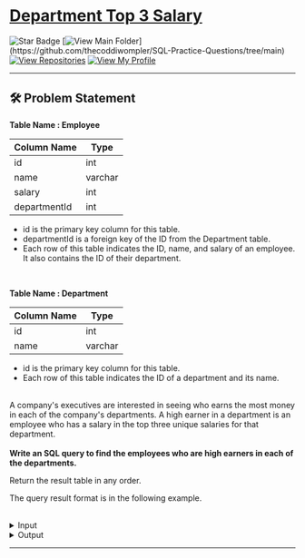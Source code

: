# [Department Top 3 Salary](https://leetcode.com/problems/department-top-three-salaries/)
![Star Badge](https://img.shields.io/static/v1?label=%F0%9F%8C%9F&message=If%20Useful&style=style=flat&color=BC4E99)
[![View Main Folder](https://img.shields.io/badge/View-Main_Folder-971901?)](https://github.com/thecoddiwompler/SQL-Practice-Questions/tree/main)
[![View Repositories](https://img.shields.io/badge/View-My_Repositories-blue?logo=GitHub)](https://github.com/thecoddiwompler?tab=repositories)
[![View My Profile](https://img.shields.io/badge/View-My_Profile-green?logo=GitHub)](https://github.com/thecoddiwompler)

---

## 🛠️ Problem Statement

  <b>Table Name : Employee</b>

|  Column Name  |Type |
| ------------- | ------------- |
| id           | int     |
| name         | varchar |
| salary       | int     |
| departmentId | int     |

* id is the primary key column for this table.
* departmentId is a foreign key of the ID from the Department table.
* Each row of this table indicates the ID, name, and salary of an employee. It also contains the ID of their department.
</br>

  <b>Table Name : Department</b>

|  Column Name  |Type |
| ------------- | ------------- |
| id          | int     |
| name        | varchar |

* id is the primary key column for this table.
* Each row of this table indicates the ID of a department and its name.

</br>
A company's executives are interested in seeing who earns the most money in each of the company's departments. A high earner in a department is an employee who has a salary in the top three unique salaries for that department.  
</br>
</br>
<b>Write an SQL query to find the employees who are high earners in each of the departments.  </b>

Return the result table in any order.

The query result format is in the following example. 
</br>
</br>
 <details>
<summary>
Input
</summary>
</br>

<b> Table Name: Employee </b></br>

| id | name  | salary | departmentId |
| --------- | ------------- | ------ | --------- |
| 1  | Joe   | 85000  | 1            |
| 2  | Henry | 80000  | 2            |
| 3  | Sam   | 60000  | 2            |
| 4  | Max   | 90000  | 1            |
| 5  | Janet | 69000  | 1            |
| 6  | Randy | 85000  | 1            |
| 7  | Will  | 70000  | 1            |

<b> Table Name: Department </b></br>

| id | name  |
|----|-------|
| 1  | IT    |
| 2  | Sales |

</details>

<details>
<summary>
Output
</summary>
</br>

| Department | Employee | Salary |
| --- |--- | --- |
| IT         | Max      | 90000  |
| IT         | Joe      | 85000  |
| IT         | Randy    | 85000  |
| IT         | Will     | 70000  |
| Sales      | Henry    | 80000  |
| Sales      | Sam      | 60000  |  
</details>

---
